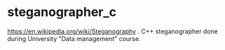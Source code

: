 # steganographer_c
https://en.wikipedia.org/wiki/Steganography . C++ steganographer done during University "Data management" course.
